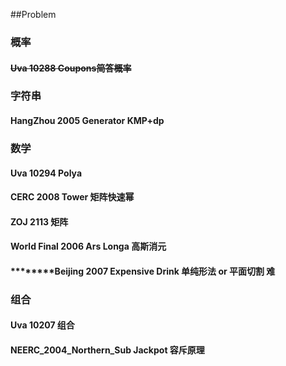 ##Problem
### 概率
#### ~~Uva 10288 Coupons简答概率~~
### 字符串
#### HangZhou 2005 Generator KMP+dp
### 数学
#### Uva 10294 Polya
#### CERC 2008 Tower 矩阵快速幂
#### ZOJ 2113 矩阵
#### World Final 2006 Ars Longa 高斯消元
#### ********Beijing 2007 Expensive Drink 单纯形法 or 平面切割 难
### 组合
#### Uva 10207 组合
#### NEERC_2004_Northern_Sub Jackpot 容斥原理

